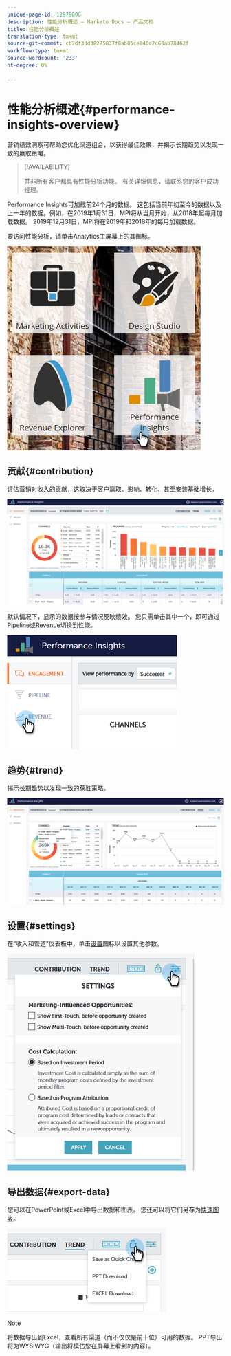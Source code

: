 ```yaml
---
unique-page-id: 12979006
description: 性能分析概述 — Marketo Docs — 产品文档
title: 性能分析概述
translation-type: tm+mt
source-git-commit: cb7df3dd38275837f8ab05ce846c2c68ab78462f
workflow-type: tm+mt
source-wordcount: '233'
ht-degree: 0%

---
```



# 性能分析概述{#performance-insights-overview}

营销绩效洞察可帮助您优化渠道组合，以获得最佳效果，并揭示长期趋势以发现一致的赢取策略。

>[!AVAILABILITY]
>
>并非所有客户都具有性能分析功能。 有关详细信息，请联系您的客户成功经理。

Performance Insights可加载前24个月的数据。 这包括当前年初至今的数据以及上一年的数据。例如，在2019年1月31日，MPI将从当月开始，从2018年起每月加载数据。 2019年12月31日，MPI将在2019年和2018年的每月加载数据。

要访问性能分析，请单击Analytics主屏幕上的其图标。

![](assets/one.png)

## 贡献{#contribution}

评估营销对收入[的贡献](/help/marketo/product-docs/reporting/performance-insights/performance-insights-contribution-overview.md)，这取决于客户赢取、影响、转化、甚至安装基础增长。

![](assets/two.png)

默认情况下，显示的数据按参与情况反映绩效。 您只需单击其中一个，即可通过Pipeline或Revenue切换到性能。

![](assets/3.png)

## 趋势{#trend}

揭示[长期趋势](/help/marketo/product-docs/reporting/performance-insights/performance-insights-trend-overview.md)以发现一致的获胜策略。

![](assets/4.png)

## 设置{#settings}

在“收入和管道”仪表板中，单击[设置](/help/marketo/product-docs/reporting/performance-insights/performance-insights-settings.md)图标以设置其他参数。

![](assets/5.png)

## 导出数据{#export-data}

您可以在PowerPoint或Excel中导出数据和图表。 您还可以将它们另存为[快速图表](/help/marketo/product-docs/reporting/performance-insights/performance-insights-quick-charts.md)。

![](assets/6.png)

>[!NOTE]
>
>将数据导出到Excel，查看所有渠道（而不仅仅是前十位）可用的数据。 PPT导出将为WYSIWYG（输出将模仿您在屏幕上看到的内容）。
